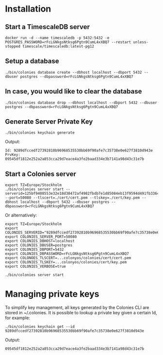 # Installation
## Start a TimescaleDB server
```console
docker run -d --name timescaledb -p 5432:5432 -e POSTGRES_PASSWORD=rFcLGNkgsNtksg6Pgtn9CumL4xXBQ7 --restart unless-stopped timescale/timescaledb:latest-pg12
```

## Setup a database
```console
./bin/colonies database create --dbhost localhost --dbport 5432 --dbuser postgres --dbpassword=rFcLGNkgsNtksg6Pgtn9CumL4xXBQ7
```

## In case, you would like to clear the database
```console
./bin/colonies database drop --dbhost localhost --dbport 5432 --dbuser postgres --dbpassword=rFcLGNkgsNtksg6Pgtn9CumL4xXBQ7
```

## Generate Server Private Key
```console
./bin/colonies keychain generate
```

Output:
```
Id: 9289dfccedf27392810b96968535530bb69f90afe7c35738e0e627f3810d943e
PrvKey: 09545df1812e252a2a853cca29d7eace4a3fe2baad334e3b7141a98d43c31e7b
```

## Start a Colonies server 
```console
export TZ=Europe/Stockholm
./bin/colonies server start --serverid=125bf9408553e32e18d30472af4982fbdb7e1d85084eb13f9594d491fb3364b0 --port=50080 --tlscert=./cert/cert.pem --tlskey=./cert/key.pem --dbhost localhost --dbport 5432 --dbuser postgres --dbpassword=rFcLGNkgsNtksg6Pgtn9CumL4xXBQ7
```

Or alternatively:

```console
export TZ=Europe/Stockholm
export COLONIES_SERVERID="9289dfccedf27392810b96968535530bb69f90afe7c35738e0e627f3810d943e"
export COLONIES_SERVER_PORT=50080
export COLONIES_DBHOST=localhost
export COLONIES_DBUSER=postgres
export COLONIES_DBPORT=5432
export COLONIES_DBPASSWORD=rFcLGNkgsNtksg6Pgtn9CumL4xXBQ7
export COLONOES_TLSCERT=...colonyos/colonies/cert/cert.pem
export COLONIES_TLSKEY=...colonyos/colonies/cert/key.pem
export COLONIES_VERBOSE=true

./bin/colonies server start
```

# Managing private keys
To simplify key management, all keys generated by the Colonies CLI are stored in ~/.colonies. It is possible to lookup a private key given a certain Id, for example:

```console
./bin/colonies keychain get --id 9289dfccedf27392810b96968535530bb69f90afe7c35738e0e627f3810d943e
```

Output:
```
09545df1812e252a2a853cca29d7eace4a3fe2baad334e3b7141a98d43c31e7b
```
